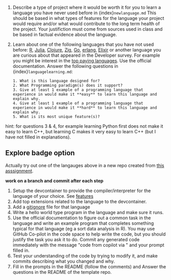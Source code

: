 1. Describe a type of project where it would be worth it for you to learn a language you have never used before in {index}`newlanguage.md` This should be based in what types of features for the language your project would require and/or what would contribute to the long term health of the project. Your justifiction must come from sources used in class and be based in factual evidence about the language. 
2. Learn about one of the following languages that you have not used before: [R](https://www.r-project.org/), [Julia](https://julialang.org/), [Clojure](https://clojure.org/guides/getting_started), [Zig](https://ziglang.org/), [Go](https://go.dev/), [erlang](https://www.erlang.org/), [Elixir](https://elixir-lang.org/) or another language you are curious about that appeared in the Developer survey. For example you might be interest in the [top paying languages](https://survey.stackoverflow.co/2023/#technology-top-paying-technologies). Use the official documentation.  Answer the following questions in {index}`languagelearning.md`:

    ```
    1. What is this language designed for?
    2. What Programming paradigm(s) does it support?
    3. Give at least 1 example of a programming language that experience in would make it **easy** to learn this language and explain why. 
    4. Give at least 1 example of a programming language that experience in would make it **hard** to learn this language and explain why. 
    5. What is its most unique feature(s)?
    ```

hint: for questions 3 & 4, for example learning Python first does not make it easy to learn C++, but learning C makes it very easy to learn C++ (but I have not filled in explanations). 

## Explore badge option 

Actually try out one of the langauges above in a new repo created from [this asssignment](https://classroom.github.com/a/BXneBgx8). 

**work on a branch and commit after each step**

1. Setup the devcontainer to provide the compiler/interpreter for the language of your choice. See [features](https://containers.dev/features)
2. Add top extensions related to the language to the devcontainer. 
3. Add a [gitignore](https://github.com/github/gitignore) file for that language
4. Write a hello world type program in the language and make sure it runs. 
5. Use the official documentation to figure out a common task in the language and write an example program that completes something typical for that language (eg a sort data analysis in R). You may use GitHub Co-pilot in the code space to help write the code, but you should justify the task you ask it to do. Commit any generated code immediately with the message "code from copilot via <prompt>" and your prompt filled in.  
6. Test your understanding of the code by trying to modify it, and make commits describing what you changed and why. 
7. Fill in the prompts in the README (follow the comments) and Answer the questions in the README of the template repo.